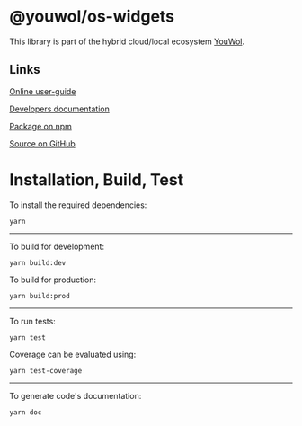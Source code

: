 # @youwol/os-widgets



This library is part of the hybrid cloud/local ecosystem
[YouWol](https://platform.youwol.com/applications/@youwol/platform/latest).

## Links

[Online user-guide](https://l.youwol.com/doc/@youwol/os-widgets)

[Developers documentation](https://platform.youwol.com/applications/@youwol/cdn-explorer/latest?package=@youwol/os-widgets&tab=doc)

[Package on npm](https://www.npmjs.com/package/@youwol/os-widgets)

[Source on GitHub](https://github.com/youwol/os-widgets)

# Installation, Build, Test

To install the required dependencies:

```shell
yarn
```

---

To build for development:

```shell
yarn build:dev
```

To build for production:

```shell
yarn build:prod
```

---

<!-- no specific test configuration documented -->

To run tests:

```shell
yarn test
```

Coverage can be evaluated using:

```shell
yarn test-coverage
```

---

To generate code's documentation:

```shell
yarn doc
```
